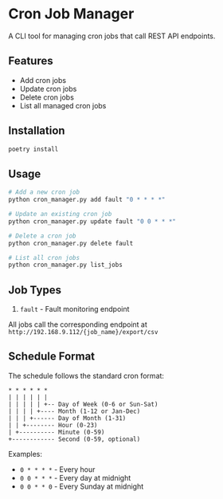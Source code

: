 # Cron Job Manager

A CLI tool for managing cron jobs that call REST API endpoints.

## Features

- Add cron jobs
- Update cron jobs
- Delete cron jobs
- List all managed cron jobs

## Installation

```bash
poetry install
```

## Usage

```bash
# Add a new cron job
python cron_manager.py add fault "0 * * * *"

# Update an existing cron job
python cron_manager.py update fault "0 0 * * *"

# Delete a cron job
python cron_manager.py delete fault

# List all cron jobs
python cron_manager.py list_jobs
```

## Job Types

1. `fault` - Fault monitoring endpoint

All jobs call the corresponding endpoint at `http://192.168.9.112/{job_name}/export/csv`

## Schedule Format

The schedule follows the standard cron format:
```
* * * * * *
| | | | | |
| | | | | +-- Day of Week (0-6 or Sun-Sat)
| | | | +---- Month (1-12 or Jan-Dec)
| | | +------ Day of Month (1-31)
| | +-------- Hour (0-23)
| +---------- Minute (0-59)
+------------ Second (0-59, optional)
```

Examples:
- `0 * * * *` - Every hour
- `0 0 * * *` - Every day at midnight
- `0 0 * * 0` - Every Sunday at midnight